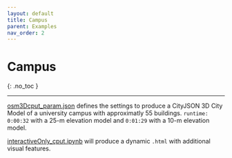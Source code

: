 ```yaml
---
layout: default
title: Campus
parent: Examples
nav_order: 2
---
```


# Campus
{: .no_toc }

---

[osm3Dcput_param.json](https://github.com/AdrianKriger/osm_LoD1_3DCityModel/blob/main/village_campus/extra/osm3Dcput_param.json) defines the settings to produce a CityJSON 3D City Model of a university campus with approximatly 55 buildings. `runtime: 0:00:32` with a 25-m elevation model and `0:01:29` with a 10-m elevation model.

[interactiveOnly_cput.ipynb](https://github.com/AdrianKriger/osm_LoD1_3DCityModel/blob/main/village_campus/extra/interactiveOnly_cput.ipynb) will produce a dynamic `.html` with additional visual features. 
